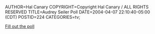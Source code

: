 AUTHOR=Hal Canary
COPYRIGHT=Copyright Hal Canary / ALL RIGHTS RESERVED
TITLE=Audrey Seiler Poll
DATE=2004-04-07 22:10:40-05:00 (CDT)
POSTID=224
CATEGORIES=tv;

[Fill out the poll](https://halcanary.org/p/audrey-seiler-poll)
